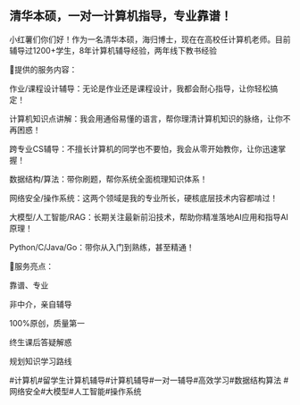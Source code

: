 ## 清华本硕，一对一计算机指导，专业靠谱！

小红薯们你们好！作为一名清华本硕，海归博士，现在在高校任计算机老师。目前辅导过1200+学生，8年计算机辅导经验，两年线下教书经验

🌟提供的服务内容：

作业/课程设计辅导：无论是作业还是课程设计，我都会耐心指导，让你轻松搞定！

计算机知识点讲解：我会用通俗易懂的语言，帮你理清计算机知识的脉络，让你不再困惑！

跨专业CS辅导：不擅长计算机的同学也不要怕，我会从零开始教你，让你迅速掌握！

数据结构/算法：带你刷题，帮你系统全面梳理知识体系！

网络安全/操作系统：这两个领域是我的专业所长，硬核底层技术内容都啃过！

大模型/人工智能/RAG：长期关注最新前沿技术，帮助你精准落地AI应用和指导AI原理！

Python/C/Java/Go：带你从入门到熟练，甚至精通！



🚀服务亮点：

靠谱、专业

非中介，亲自辅导

100%原创，质量第一

终生课后答疑解惑

规划知识学习路线



\#计算机#留学生计算机辅导#计算机辅导#一对一辅导#高效学习#数据结构算法 #网络安全#大模型#人工智能#操作系统

